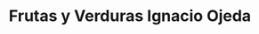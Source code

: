 ---
title: "Frutas y Verduras Ignacio Ojeda"
url: /vitacura/frutas-y-verduras-ignacio-ojeda/
shop: frutería
---
